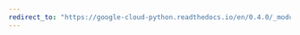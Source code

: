 ```yaml
---
redirect_to: "https://google-cloud-python.readthedocs.io/en/0.4.0/_modules/gcloud/datastore/helpers.html"
---
```

